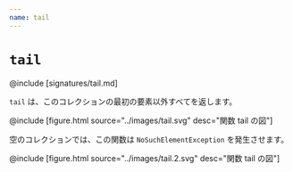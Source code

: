 ```yaml
---
name: tail
---
```


# `tail`

@include [signatures/tail.md]

`tail` は、このコレクションの最初の要素以外すべてを返します。

@include [figure.html source="../images/tail.svg" desc="関数 tail の図"]

空のコレクションでは、この関数は `NoSuchElementException` を発生させます。

@include [figure.html source="../images/tail.2.svg" desc="関数 tail の図"]
